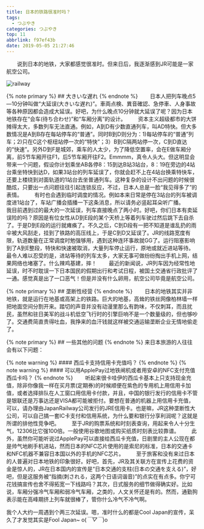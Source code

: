 ```yaml
---
title: 日本的铁路很准时吗？
tags:
  - つぶやき
categories: つぶやき
top: 11
abbrlink: f97ef43b
date: 2019-05-05 21:27:46
---
```

&emsp;&emsp;说到日本的地铁，大家都感觉很准时。但来日后，我逐渐感到JR可能是一家航空公司。

 ![railway](https://picsource-1259072117.cos.ap-tokyo.myqcloud.com/picsource/railway1.jpg)
<!--more-->

{% note primary %}
    ## 大きいな遅れ
{% endnote %}
&emsp;&emsp;日本人把列车晚点5—10分钟叫做“大延误(大きいな遅れ)”。車両点検、異音確認、急停車、人身事故等各种原因都会造成大延误。好吧，为什么晚点10分钟就大延误了呢？因为日本地铁存在“会车(待ち合わせ)”和“车厢分离”的设计。
&emsp;&emsp;资本主义超级都市的大饼摊得太大，多数列车无法直通。例如，A到D有少数直通列车，叫AD特快。但大多数情况是A到B存在每站停车的“普通”。同时B到D则分为：1)每站停车的“普通”列车；2)只在C这个枢纽站停一次的“特快”；3）B到C隔两站停一次，C到D直达的“快速”。另外D到F是城郊，乘车的人太少，为了降低空置率，会在E做车厢分离，前5节车厢开往F1，后5节车厢开往F2。Emmmm，真令人头大。但这明显会带来一个问题，假设你计划乘坐AB各停8：15到达B站3站台，8：19在旁边的4站台乘坐特快到达D，如果3站台的列车延误了，你就会赶不上在4站台换乘特快车，还要上楼绕到对面轨道的1站台去坐普通列车。这种复杂的设计不出问题的时候很酷炫，只要出一点问题往往引起连锁反应，不过，日本人总是一脸“我见得多了”的表情。
&emsp;&emsp;有时也会遇到临时调度的情况。例如本来日常是停在3站台的列车被调度进1站台了，车站广播会插播一下这条消息，所以请务必竖起耳朵听广播。
&emsp;&emsp;我目前遇到过的最大的一次延误，列车直接晚点了两小时。好吧，你们日本有卖延误险的吗？原因是有位女性从D到E段的某个天桥上等着列车驶过然后跳下去自杀了。于是D到E段的运行就瘫痪了。不久之后，C到D段有一把不知道是谁乱扔的雨伞被大风刮走，挂到了铁路的高压线上，于是C到D又延误了。JR的线路宽度有限，轨道数量在正常调度时勉强够用，遇到这种连环事故就GG了。运行阻塞影响到了A到E整段，特快和快速被取消，大量列车停止运行，原地或就近进站等待。最令人难以忍受的是，进站等待的列车太多，大家无事可做纷纷掏出手机上网，结果网络也堵塞了。什么辣鸡基建，摔！
&emsp;&emsp;最近的新闻说，JR列车因为经常性地延误，时不时耽误一下日本国民的假期出行和考试日程，被国土交通省行政批评了一通。感觉真是出了一口恶气！但是并没有什么卵用，航空公司毕竟是航空公司。

{% note primary %}
    ## 垄断性经营
{% endnote %}
&emsp;&emsp;日本的地铁其实并非地铁，就是运行在地基或高架上的铁路。巨大的地基，高耸的铁丝网像柏林墙一样把地面空间分割开来。踏切的声音并没有动漫里那么有韵味，不仅刺耳，而且扰民，虽然和驻日美军的战斗机低空飞行时的引擎巨响不是一个数量级的，但也够吵了。交通费简直贵得吐血，我挣来的血汗钱就这样被交通运输垄断企业无情地偷走了。

{% note primary %}
    ## 一些其他的问题
{% endnote %}
来日本旅游的人往往会有以下问题：

{% note warning %}
    #### 西瓜卡支持信用卡充值吗？
{% endnote %}
{% note warning %}
    #### 可以用ApplePay过地铁闸机或者用安卓的NFC支付充值西瓜卡吗？
{% endnote %}
&emsp;&emsp;听起来很卡哇伊的西瓜卡基本上只支持现金充值，除非你像我一样在买月票(定期券)的时候顺便在紫色的专用机上用信用卡加值，或者选择排队在人工窗口用信用卡付款，并且，中国的银行发行的信用卡不管是银联还是万事达还是VISA都可能被拒付。要想在普通的机器上用信用卡充值，可以，请办理由JapanRailway公司发行的JRE信用卡。也是嘛，JR这种垄断性大公司，可以自己搞一套IC卡支付和信用系统，为什么要和银行分享利润呢？这就是所谓的排他性竞争吧。
&emsp;&emsp;至于JR的购票系统和时刻表查询，用起来令人十分生气，12306比它强100倍。一般使用谷歌地图或购买纸质时刻表比较靠谱。
&emsp;&emsp;此外，虽然你可能听说过ApplePay可以直接给西瓜卡充值，日剧里的主人公现在都是帅气地刷手机进站，然而日本的NFC芯片使用的是索尼的标准，日本的交通卡和NFC机器不兼容日本国以外的手机的NFC芯片。
&emsp;&emsp;至于旅客和没有来过日本的人普遍对日本地铁的印象很好。好吧，首先，JR及其关联方在宣传上花费的资金是惊人的，JR在日本国内的宣传是“日本交通的支柱(日本の交通を支える)”，好吧，但是这服务被“指摘(刺される，这两个日语词谐音)”的点实在有点多。你宁可花钱搞宣传也舍不得拓宽一下线路吗？其次，日式服务的细节做得确实好。比如说，车厢分强冷气车厢和弱冷气车厢，之类的，人文关怀还是有的。然而，通勤狗表示能在高峰期挤上列车就很棒了，管你什么冷气不冷气啊。

我个人大约一周遇到个两三次延误。嗯，准时什么的都是Cool Japan的宣传，呆久了才发觉其实是Fool Japan~ o(*￣▽￣*)o
